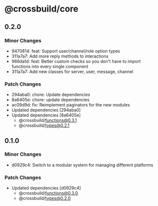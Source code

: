 # @crossbuild/core

## 0.2.0

### Minor Changes

-   9470814: feat: Support user/channel/role option types
-   311a7a7: Add more reply methods to interactions
-   966da1d: feat: Better custom checks so you don't have to import functions into every single component
-   311a7a7: Add new classes for server, user, message, channel

### Patch Changes

-   294aba0: chore: Update dependencies
-   8a6405e: chore: update dependencies
-   ac09d9d: fix: Reimplement paginators for the new modules
-   Updated dependencies [294aba0]
-   Updated dependencies [8a6405e]
    -   @crossbuild/functions@0.3.1
    -   @crossbuild/types@0.2.1

## 0.1.0

### Minor Changes

-   d0929c4: Switch to a modular system for managing different platforms

### Patch Changes

-   Updated dependencies [d0929c4]
    -   @crossbuild/functions@0.3.0
    -   @crossbuild/types@0.2.0
